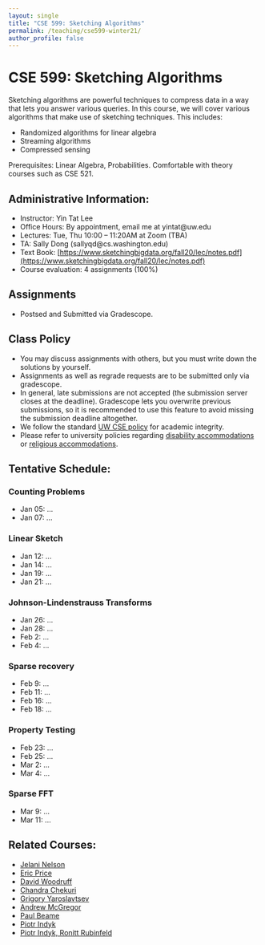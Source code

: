 ```yaml
---
layout: single
title: "CSE 599: Sketching Algorithms"
permalink: /teaching/cse599-winter21/
author_profile: false
---
```


# CSE 599: Sketching Algorithms

Sketching algorithms are powerful techniques to compress data in a way that lets you answer various queries. In this course, we will cover various algorithms that make use of sketching techniques. This includes:
+ Randomized algorithms for linear algebra
+ Streaming algorithms
+ Compressed sensing

Prerequisites: Linear Algebra, Probabilities. Comfortable with theory courses such as CSE 521.

## Administrative Information:
+ Instructor: Yin Tat Lee
+ Office Hours: By appointment, email me at yintat@<span style="display: none;">ignoreme-</span>uw.edu
+ Lectures: Tue, Thu 10:00 – 11:20AM at Zoom (TBA)
+ TA: Sally Dong (sallyqd@<span style="display: none;">ignoreme-</span>cs.washington.edu)
+ Text Book: [https://www.sketchingbigdata.org/fall20/lec/notes.pdf](https://www.sketchingbigdata.org/fall20/lec/notes.pdf)
+ Course evaluation: 4 assignments (100%)

## Assignments
+ Postsed and Submitted via Gradescope.

## Class Policy
+ You may discuss assignments with others, but you must write down the solutions by yourself.
+ Assignments as well as regrade requests are to be submitted only via gradescope.
+ In general, late submissions are not accepted (the submission server closes at the deadline). Gradescope lets you overwrite previous submissions, so it is recommended to use this feature to avoid missing the submission deadline altogether.
+ We follow the standard [UW CSE policy](https://www.cs.washington.edu/academics/misconduct) for academic integrity.
+ Please refer to university policies regarding [disability accommodations](http://depts.washington.edu/uwdrs/current-students/accommodations/) or [religious accommodations](https://registrar.washington.edu/staffandfaculty/religious-accommodations-policy/).


## Tentative Schedule:

### Counting Problems
+ Jan 05: ...
+ Jan 07: ...

### Linear Sketch
+ Jan 12: ...
+ Jan 14: ...
+ Jan 19: ...
+ Jan 21: ...

### Johnson-Lindenstrauss Transforms
+ Jan 26: ...
+ Jan 28: ...
+ Feb 2: ...
+ Feb 4: ...

### Sparse recovery
+ Feb 9: ...
+ Feb 11: ...
+ Feb 16: ...
+ Feb 18: ...

### Property Testing
+ Feb 23: ...
+ Feb 25: ...
+ Mar 2: ...
+ Mar 4: ...

### Sparse FFT
+ Mar 9: ...
+ Mar 11: ...

## Related Courses:
+ [Jelani Nelson](https://www.sketchingbigdata.org/fall20/)
+ [Eric Price](https://www.cs.utexas.edu/~ecprice/courses/sublinear/)
+ [David Woodruff](http://www.cs.cmu.edu/~dwoodruf/teaching/15859-fall20/index.html)
+ [Chandra Chekuri](https://courses.engr.illinois.edu/cs498abd/sp2019/)
+ [Grigory Yaroslavtsev](http://grigory.us/big-data-class.html)
+ [Andrew McGregor](https://people.cs.umass.edu/~mcgregor/CS711S18/index.html)
+ [Paul Beame](https://courses.cs.washington.edu/courses/cse522/14sp/)
+ [Piotr Indyk](https://stellar.mit.edu/S/course/6/fa14/6.893/materials.html)
+ [Piotr Indyk, Ronitt Rubinfeld](http://stellar.mit.edu/S/course/6/sp13/6.893/materials.html)
